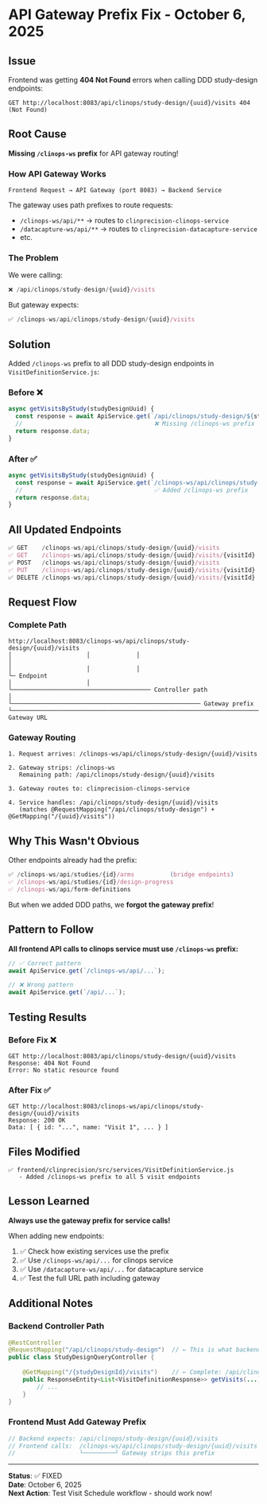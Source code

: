 # API Gateway Prefix Fix - October 6, 2025

## Issue

Frontend was getting **404 Not Found** errors when calling DDD study-design endpoints:

```
GET http://localhost:8083/api/clinops/study-design/{uuid}/visits 404 (Not Found)
```

## Root Cause

**Missing `/clinops-ws` prefix** for API gateway routing!

### How API Gateway Works

```
Frontend Request → API Gateway (port 8083) → Backend Service
```

The gateway uses path prefixes to route requests:
- `/clinops-ws/api/**` → routes to `clinprecision-clinops-service`
- `/datacapture-ws/api/**` → routes to `clinprecision-datacapture-service`
- etc.

### The Problem

We were calling:
```javascript
❌ /api/clinops/study-design/{uuid}/visits
```

But gateway expects:
```javascript
✅ /clinops-ws/api/clinops/study-design/{uuid}/visits
```

## Solution

Added `/clinops-ws` prefix to all DDD study-design endpoints in `VisitDefinitionService.js`:

### Before ❌
```javascript
async getVisitsByStudy(studyDesignUuid) {
  const response = await ApiService.get(`/api/clinops/study-design/${studyDesignUuid}/visits`);
  //                                     ❌ Missing /clinops-ws prefix
  return response.data;
}
```

### After ✅
```javascript
async getVisitsByStudy(studyDesignUuid) {
  const response = await ApiService.get(`/clinops-ws/api/clinops/study-design/${studyDesignUuid}/visits`);
  //                                     ✅ Added /clinops-ws prefix
  return response.data;
}
```

## All Updated Endpoints

```javascript
✅ GET    /clinops-ws/api/clinops/study-design/{uuid}/visits
✅ GET    /clinops-ws/api/clinops/study-design/{uuid}/visits/{visitId}
✅ POST   /clinops-ws/api/clinops/study-design/{uuid}/visits
✅ PUT    /clinops-ws/api/clinops/study-design/{uuid}/visits/{visitId}
✅ DELETE /clinops-ws/api/clinops/study-design/{uuid}/visits/{visitId}
```

## Request Flow

### Complete Path
```
http://localhost:8083/clinops-ws/api/clinops/study-design/{uuid}/visits
│                     │             │                                     │
│                     │             │                                     └─ Endpoint
│                     │             └─────────────────────────────────────── Controller path
│                     └───────────────────────────────────────────────────── Gateway prefix
└─────────────────────────────────────────────────────────────────────────── Gateway URL
```

### Gateway Routing
```
1. Request arrives: /clinops-ws/api/clinops/study-design/{uuid}/visits

2. Gateway strips: /clinops-ws
   Remaining path: /api/clinops/study-design/{uuid}/visits

3. Gateway routes to: clinprecision-clinops-service

4. Service handles: /api/clinops/study-design/{uuid}/visits
   (matches @RequestMapping("/api/clinops/study-design") + @GetMapping("/{uuid}/visits"))
```

## Why This Wasn't Obvious

Other endpoints already had the prefix:
```javascript
✅ /clinops-ws/api/studies/{id}/arms          (bridge endpoints)
✅ /clinops-ws/api/studies/{id}/design-progress
✅ /clinops-ws/api/form-definitions
```

But when we added DDD paths, we **forgot the gateway prefix**!

## Pattern to Follow

**All frontend API calls to clinops service must use `/clinops-ws` prefix:**

```javascript
// ✅ Correct pattern
await ApiService.get(`/clinops-ws/api/...`);

// ❌ Wrong pattern
await ApiService.get(`/api/...`);
```

## Testing Results

### Before Fix ❌
```
GET http://localhost:8083/api/clinops/study-design/{uuid}/visits
Response: 404 Not Found
Error: No static resource found
```

### After Fix ✅
```
GET http://localhost:8083/clinops-ws/api/clinops/study-design/{uuid}/visits
Response: 200 OK
Data: [ { id: "...", name: "Visit 1", ... } ]
```

## Files Modified

```
✅ frontend/clinprecision/src/services/VisitDefinitionService.js
   - Added /clinops-ws prefix to all 5 visit endpoints
```

## Lesson Learned

**Always use the gateway prefix for service calls!**

When adding new endpoints:
1. ✅ Check how existing services use the prefix
2. ✅ Use `/clinops-ws/api/...` for clinops service
3. ✅ Use `/datacapture-ws/api/...` for datacapture service
4. ✅ Test the full URL path including gateway

## Additional Notes

### Backend Controller Path
```java
@RestController
@RequestMapping("/api/clinops/study-design")  // ← This is what backend sees
public class StudyDesignQueryController {
    
    @GetMapping("/{studyDesignId}/visits")    // ← Complete: /api/clinops/study-design/{id}/visits
    public ResponseEntity<List<VisitDefinitionResponse>> getVisits(...) {
        // ...
    }
}
```

### Frontend Must Add Gateway Prefix
```javascript
// Backend expects: /api/clinops/study-design/{uuid}/visits
// Frontend calls:  /clinops-ws/api/clinops/study-design/{uuid}/visits
//                  └─────────┘ Gateway strips this prefix
```

---

**Status**: ✅ FIXED  
**Date**: October 6, 2025  
**Next Action**: Test Visit Schedule workflow - should work now!
